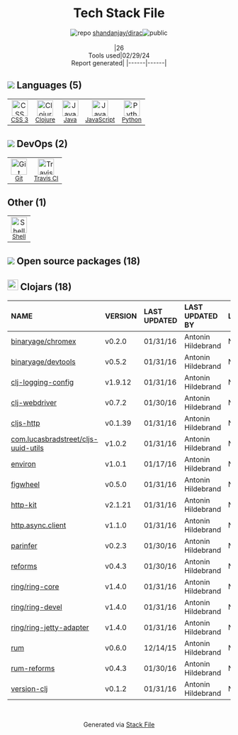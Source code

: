 <!--
&lt;--- Readme.md Snippet without images Start ---&gt;
## Tech Stack
shandanjay/dirac is built on the following main stack:

- [Clojure](http://clojure.org/) – Languages
- [Java](https://www.java.com) – Languages
- [JavaScript](https://developer.mozilla.org/en-US/docs/Web/JavaScript) – Languages
- [Python](https://www.python.org) – Languages
- [Travis CI](http://travis-ci.com/) – Continuous Integration
- [Shell](https://en.wikipedia.org/wiki/Shell_script) – Shells

Full tech stack [here](/techstack.md)

&lt;--- Readme.md Snippet without images End ---&gt;

&lt;--- Readme.md Snippet with images Start ---&gt;
## Tech Stack
shandanjay/dirac is built on the following main stack:

- <img width='25' height='25' src='https://img.stackshare.io/service/1003/Clojure_300x300.png' alt='Clojure'/> [Clojure](http://clojure.org/) – Languages
- <img width='25' height='25' src='https://img.stackshare.io/service/995/K85ZWV2F.png' alt='Java'/> [Java](https://www.java.com) – Languages
- <img width='25' height='25' src='https://img.stackshare.io/service/1209/javascript.jpeg' alt='JavaScript'/> [JavaScript](https://developer.mozilla.org/en-US/docs/Web/JavaScript) – Languages
- <img width='25' height='25' src='https://img.stackshare.io/service/993/pUBY5pVj.png' alt='Python'/> [Python](https://www.python.org) – Languages
- <img width='25' height='25' src='https://img.stackshare.io/service/460/Lu6cGu0z_400x400.png' alt='Travis CI'/> [Travis CI](http://travis-ci.com/) – Continuous Integration
- <img width='25' height='25' src='https://img.stackshare.io/service/4631/default_c2062d40130562bdc836c13dbca02d318205a962.png' alt='Shell'/> [Shell](https://en.wikipedia.org/wiki/Shell_script) – Shells

Full tech stack [here](/techstack.md)

&lt;--- Readme.md Snippet with images End ---&gt;
-->
<div align="center">

# Tech Stack File
![](https://img.stackshare.io/repo.svg "repo") [shandanjay/dirac](https://github.com/shandanjay/dirac)![](https://img.stackshare.io/public_badge.svg "public")
<br/><br/>
|26<br/>Tools used|02/29/24 <br/>Report generated|
|------|------|
</div>

## <img src='https://img.stackshare.io/languages.svg'/> Languages (5)
<table><tr>
  <td align='center'>
  <img width='36' height='36' src='https://img.stackshare.io/service/6727/css.png' alt='CSS 3'>
  <br>
  <sub><a href="https://developer.mozilla.org/en-US/docs/Web/CSS/CSS3">CSS 3</a></sub>
  <br>
  <sub></sub>
</td>

<td align='center'>
  <img width='36' height='36' src='https://img.stackshare.io/service/1003/Clojure_300x300.png' alt='Clojure'>
  <br>
  <sub><a href="http://clojure.org/">Clojure</a></sub>
  <br>
  <sub></sub>
</td>

<td align='center'>
  <img width='36' height='36' src='https://img.stackshare.io/service/995/K85ZWV2F.png' alt='Java'>
  <br>
  <sub><a href="https://www.java.com">Java</a></sub>
  <br>
  <sub></sub>
</td>

<td align='center'>
  <img width='36' height='36' src='https://img.stackshare.io/service/1209/javascript.jpeg' alt='JavaScript'>
  <br>
  <sub><a href="https://developer.mozilla.org/en-US/docs/Web/JavaScript">JavaScript</a></sub>
  <br>
  <sub></sub>
</td>

<td align='center'>
  <img width='36' height='36' src='https://img.stackshare.io/service/993/pUBY5pVj.png' alt='Python'>
  <br>
  <sub><a href="https://www.python.org">Python</a></sub>
  <br>
  <sub></sub>
</td>

</tr>
</table>

## <img src='https://img.stackshare.io/devops.svg'/> DevOps (2)
<table><tr>
  <td align='center'>
  <img width='36' height='36' src='https://img.stackshare.io/service/1046/git.png' alt='Git'>
  <br>
  <sub><a href="http://git-scm.com/">Git</a></sub>
  <br>
  <sub></sub>
</td>

<td align='center'>
  <img width='36' height='36' src='https://img.stackshare.io/service/460/Lu6cGu0z_400x400.png' alt='Travis CI'>
  <br>
  <sub><a href="http://travis-ci.com/">Travis CI</a></sub>
  <br>
  <sub></sub>
</td>

</tr>
</table>

## Other (1)
<table><tr>
  <td align='center'>
  <img width='36' height='36' src='https://img.stackshare.io/service/4631/default_c2062d40130562bdc836c13dbca02d318205a962.png' alt='Shell'>
  <br>
  <sub><a href="https://en.wikipedia.org/wiki/Shell_script">Shell</a></sub>
  <br>
  <sub></sub>
</td>

</tr>
</table>


## <img src='https://img.stackshare.io/group.svg' /> Open source packages (18)</h2>

## <img width='24' height='24' src='https://img.stackshare.io/package_manager/105005/default_3705de897825db791a887cf1f0fe20af8c06deb0.png'/> Clojars (18)

|NAME|VERSION|LAST UPDATED|LAST UPDATED BY|LICENSE|VULNERABILITIES|
|:------|:------|:------|:------|:------|:------|
|[binaryage/chromex](https://clojars.org/binaryage/chromex)|v0.2.0|01/31/16|Antonin Hildebrand |N/A|N/A|
|[binaryage/devtools](https://clojars.org/binaryage/devtools)|v0.5.2|01/31/16|Antonin Hildebrand |N/A|N/A|
|[clj-logging-config](https://clojars.org/clj-logging-config)|v1.9.12|01/31/16|Antonin Hildebrand |N/A|N/A|
|[clj-webdriver](https://clojars.org/clj-webdriver)|v0.7.2|01/30/16|Antonin Hildebrand |N/A|N/A|
|[cljs-http](https://clojars.org/cljs-http)|v0.1.39|01/31/16|Antonin Hildebrand |N/A|N/A|
|[com.lucasbradstreet/cljs-uuid-utils](https://clojars.org/com.lucasbradstreet/cljs-uuid-utils)|v1.0.2|01/31/16|Antonin Hildebrand |N/A|N/A|
|[environ](https://clojars.org/environ)|v1.0.1|01/17/16|Antonin Hildebrand |N/A|N/A|
|[figwheel](https://clojars.org/figwheel)|v0.5.0|01/31/16|Antonin Hildebrand |N/A|N/A|
|[http-kit](https://clojars.org/http-kit)|v2.1.21|01/31/16|Antonin Hildebrand |N/A|N/A|
|[http.async.client](https://clojars.org/http.async.client)|v1.1.0|01/31/16|Antonin Hildebrand |N/A|N/A|
|[parinfer](https://clojars.org/parinfer)|v0.2.3|01/30/16|Antonin Hildebrand |N/A|N/A|
|[reforms](https://clojars.org/reforms)|v0.4.3|01/30/16|Antonin Hildebrand |N/A|N/A|
|[ring/ring-core](https://clojars.org/ring/ring-core)|v1.4.0|01/31/16|Antonin Hildebrand |N/A|N/A|
|[ring/ring-devel](https://clojars.org/ring/ring-devel)|v1.4.0|01/31/16|Antonin Hildebrand |N/A|N/A|
|[ring/ring-jetty-adapter](https://clojars.org/ring/ring-jetty-adapter)|v1.4.0|01/31/16|Antonin Hildebrand |N/A|N/A|
|[rum](https://clojars.org/rum)|v0.6.0|12/14/15|Antonin Hildebrand |N/A|N/A|
|[rum-reforms](https://clojars.org/rum-reforms)|v0.4.3|01/30/16|Antonin Hildebrand |N/A|N/A|
|[version-clj](https://clojars.org/version-clj)|v0.1.2|01/31/16|Antonin Hildebrand |N/A|N/A|

<br/>
<div align='center'>

Generated via [Stack File](https://github.com/marketplace/stack-file)
